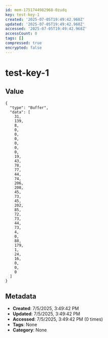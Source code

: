 ```yaml
---
id: mem-1751744982968-0zudq
key: test-key-1
created: '2025-07-05T19:49:42.968Z'
updated: '2025-07-05T19:49:42.968Z'
accessed: '2025-07-05T19:49:42.968Z'
accessCount: 0
tags: []
compressed: true
encrypted: false
---
```


# test-key-1

## Value

```
{
  "type": "Buffer",
  "data": [
    31,
    139,
    8,
    0,
    0,
    0,
    0,
    0,
    0,
    19,
    43,
    78,
    77,
    44,
    74,
    206,
    208,
    45,
    73,
    45,
    202,
    85,
    72,
    73,
    44,
    73,
    4,
    0,
    88,
    179,
    1,
    24,
    16,
    0,
    0,
    0
  ]
}
```

## Metadata

- **Created**: 7/5/2025, 3:49:42 PM
- **Updated**: 7/5/2025, 3:49:42 PM
- **Accessed**: 7/5/2025, 3:49:42 PM (0 times)
- **Tags**: None
- **Category**: None
